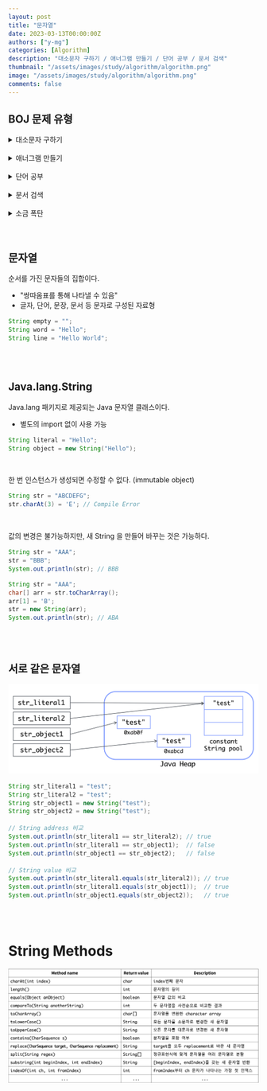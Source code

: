 ```yaml
---
layout: post
title: "문자열"
date: 2023-03-13T00:00:00Z
authors: ["y-mg"]
categories: [Algorithm]
description: "대소문자 구하기 / 애너그램 만들기 / 단어 공부 / 문서 검색"
thumbnail: "/assets/images/study/algorithm/algorithm.png"
image: "/assets/images/study/algorithm/algorithm.png"
comments: false
---
```


## BOJ 문제 유형
<details>
    <summary>대소문자 구하기</summary>
    <br/>
    <li onClick="window.open('https://www.acmicpc.net/problem/2744');" style="cursor: pointer;">
        <span style="color: #5495ff;">https://www.acmicpc.net/problem/2744</span>
    </li>    
    <li onClick="window.open('https://gist.github.com/y-mg/a33eb81412da4318e935711a42d6a7ad');" style="cursor: pointer;">
        <span style="color: #5495ff;">https://gist.github.com/y-mg/a33eb81412da4318e935711a42d6a7ad</span>
    </li>
</details>
<br/>

<details>
    <summary>애너그램 만들기</summary>
    <br/>
    <li onClick="window.open('https://www.acmicpc.net/problem/1911');" style="cursor: pointer;">
        <span style="color: #5495ff;">https://www.acmicpc.net/problem/1911</span>
    </li>    
    <li onClick="window.open('https://gist.github.com/y-mg/1c2d1a12614bf02d266442f0c6b3d7de');" style="cursor: pointer;">
        <span style="color: #5495ff;">https://gist.github.com/y-mg/1c2d1a12614bf02d266442f0c6b3d7de</span>
    </li>
</details>
<br/>

<details>
    <summary>단어 공부</summary>
    <br/>
    <li onClick="window.open('https://www.acmicpc.net/problem/1157');" style="cursor: pointer;">
        <span style="color: #5495ff;">https://www.acmicpc.net/problem/1157</span>
    </li>    
    <li onClick="window.open('https://gist.github.com/y-mg/3dcd79189589e61cdece27e03a4e4108');" style="cursor: pointer;">
        <span style="color: #5495ff;">https://gist.github.com/y-mg/3dcd79189589e61cdece27e03a4e4108</span>
    </li>
</details>
<br/>

<details>
    <summary>문서 검색</summary>
    <br/>
    <li onClick="window.open('https://www.acmicpc.net/problem/1543');" style="cursor: pointer;">
        <span style="color: #5495ff;">https://www.acmicpc.net/problem/1543</span>
    </li>    
    <li onClick="window.open('https://gist.github.com/y-mg/a33eb81412da4318e935711a42d6a7ad');" style="cursor: pointer;">
        <span style="color: #5495ff;">https://gist.github.com/y-mg/a33eb81412da4318e935711a42d6a7ad</span>
    </li>
    <li onClick="window.open('https://gist.github.com/y-mg/5bbae6e5d3ab4b83235ef8dc97aeeda6');" style="cursor: pointer;">
        <span style="color: #5495ff;">https://gist.github.com/y-mg/5bbae6e5d3ab4b83235ef8dc97aeeda6</span>
    </li>
</details>
<br/>

<details>
    <summary>소금 폭탄</summary>
    <br/>
    <li onClick="window.open('https://www.acmicpc.net/problem/1543');" style="cursor: pointer;">
        <span style="color: #5495ff;">https://www.acmicpc.net/problem/13223</span>
    </li>    
    <li onClick="window.open('https://gist.github.com/y-mg/5bbae6e5d3ab4b83235ef8dc97aeeda6');" style="cursor: pointer;">
        <span style="color: #5495ff;">https://gist.github.com/y-mg/5bbae6e5d3ab4b83235ef8dc97aeeda6</span>
    </li>
</details>
<br/>
<br/>


## 문자열
순서를 가진 문자들의 집합이다.
- "쌍따옴표를 통해 나타낼 수 있음"
- 글자, 단어, 문장, 문서 등 문자로 구성된 자료형

```java
String empty = "";
String word = "Hello";
String line = "Hello World";
```
<br/>
<br/>


## Java.lang.String
Java.lang 패키지로 제공되는 Java 문자열 클래스이다.
- 별도의 import 없이 사용 가능

```java
String literal = "Hello";
String object = new String("Hello");
```
<br/>

한 번 인스턴스가 생성되면 수정할 수 없다. (immutable object)

```java
String str = "ABCDEFG";
str.charAt(3) = 'E'; // Compile Error
```
<br/>

값의 변경은 불가능하지만, 새 String 을 만들어 바꾸는 것은 가능하다.

```java
String str = "AAA";
str = "BBB";
System.out.println(str); // BBB
```

```java
String str = "AAA";
char[] arr = str.toCharArray();
arr[1] = 'B';
str = new String(arr);
System.out.println(str); // ABA
```
<br/>
<br/>


## 서로 같은 문자열
<img src="/assets/images/study/algorithm/java literal and object.png">

```java
String str_literal1 = "test";
String str_literal2 = "test";
String str_object1 = new String("test");
String str_object2 = new String("test");

// String address 비교
System.out.println(str_literal1 == str_literal2); // true
System.out.println(str_literal1 == str_object1);  // false
System.out.println(str_object1 == str_object2);   // false

// String value 비교
System.out.println(str_literal1.equals(str_literal2)); // true
System.out.println(str_literal1.equals(str_object1));  // true
System.out.println(str_object1.equals(str_object2));   // true
```
<br/>
<br/>


# String Methods
<img src="/assets/images/study/algorithm/java string methods.png">
<br/>
<br/>